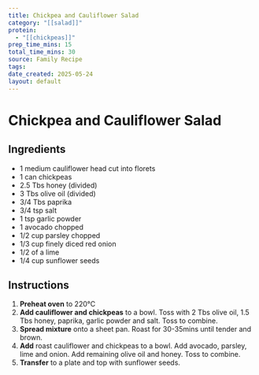 ```yaml
---
title: Chickpea and Cauliflower Salad
category: "[[salad]]"
protein:
  - "[[chickpeas]]"
prep_time_mins: 15
total_time_mins: 30
source: Family Recipe
tags: 
date_created: 2025-05-24
layout: default
---
```


# Chickpea and Cauliflower Salad

## Ingredients

- 1 medium cauliflower head cut into florets
- 1 can chickpeas
- 2.5 Tbs honey (divided)
- 3 Tbs olive oil (divided)
- 3/4 Tbs paprika 
- 3/4 tsp salt
- 1 tsp garlic powder
- 1 avocado chopped
- 1/2 cup parsley chopped
- 1/3 cup finely diced red onion
- 1/2 of a lime
- 1/4 cup sunflower seeds  

## Instructions

1. **Preheat oven** to 220°C
2. **Add cauliflower and chickpeas** to a bowl. Toss with 2 Tbs olive oil, 1.5 Tbs honey, paprika, garlic powder and salt. Toss to combine.
3. **Spread mixture** onto a sheet pan. Roast for 30-35mins until tender and brown.
4. **Add** roast cauliflower and chickpeas to a bowl. Add avocado, parsley, lime and onion. Add remaining olive oil and honey. Toss to combine.
5. **Transfer** to a plate and top with sunflower seeds.
